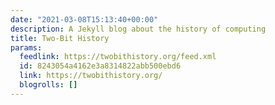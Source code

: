 ```yaml
---
date: "2021-03-08T15:13:40+00:00"
description: A Jekyll blog about the history of computing
title: Two-Bit History
params:
  feedlink: https://twobithistory.org/feed.xml
  id: 8243054a4162e3a8314822abb500ebd6
  link: https://twobithistory.org/
  blogrolls: []
---
```


